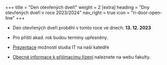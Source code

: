 +++
title = "Den otevřených dveří"
weight = 2
[extra]
heading = "Dny otevřených dveří v roce 2023/2024"
nav_right = true
icon = "ri-door-open-line"
+++

- Den otevřených dveří proběhl v tomto roce ve dnech: **13. 12. 2023**
- Pro příští akad. rok budou termíny upřesněny.

- [Prezentace](https://docs.google.com/presentation/d/e/2PACX-1vQMDLtf_XN8emciddhSo7eoBKSSz7yNJhBobO7to1H3FkatpIrK2-UZWU7kx5DqdqxNPh9HacC-RRKC/pub?start=false&loop=false&delayms=3000) možností studia IT na naší katedře
 - [Obecné informace k přijímacímu řízení](https://pedf.cuni.cz/PEDF-1478.html) naleznete na webu fakulty.